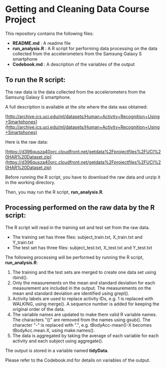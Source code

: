 Getting and Cleaning Data Course Project
===================

This repository contains the following files:

- **README.md** : A readme file
- **run_analysis.R** : A R script for performing data processing on the data collected from the accelerometers from the Samsung Galaxy S smartphone
- **Codebook.md** : A description of the variables of the output

## To run the R script: ##

The raw data is the data collected from the accelerometers from the Samsung Galaxy S smartphone. 

A full description is available at the site where the data was obtained: 

[http://archive.ics.uci.edu/ml/datasets/Human+Activity+Recognition+Using+Smartphones](http://archive.ics.uci.edu/ml/datasets/Human+Activity+Recognition+Using+Smartphones) 

Here is the raw data:

[https://d396qusza40orc.cloudfront.net/getdata%2Fprojectfiles%2FUCI%20HAR%20Dataset.zip](https://d396qusza40orc.cloudfront.net/getdata%2Fprojectfiles%2FUCI%20HAR%20Dataset.zip)

Before running the R script, you have to download the raw data and unzip it in the working directory.

Then, you may run the R script, **run_analysis.R**. 

## Processing performed on the raw data by the R script: ##

The R script will read in the training set and test set from the raw data.

- The training set has three files: subject\_train.txt, X\_train.txt and Y\_train.txt
- The test set has three files: subject\_test.txt, X\_test.txt and Y\_test.txt

The following processing will be performed by running the R script, **run_analysis.R**:

1. The training and the test sets are merged to create one data set using rbind(). 
2. Only the measurements on the mean and standard deviation for each measurement are included in the output. The measurements on the mean and standard deviation are identified using grepl().
3. Activity labels are used to replace activity IDs, e.g. 1 is replaced with WALKING, using merge(). A sequence number is added for keeping the original order of the data.
4. The variable names are updated to make them valid R variable names. The characters "()" are removed from the names using gsub(). The character "-" is replaced with ".", e.g. tBodyAcc-mean()-X becomes tBodyAcc.mean.X, using make.names().   
5. The data is aggregated by taking the average of each variable for each activity and each subject using aggregate(). 

The output is stored in a variable named **tidyData**.

Please refer to the Codebook.md for details on variables of the output.



 




 



